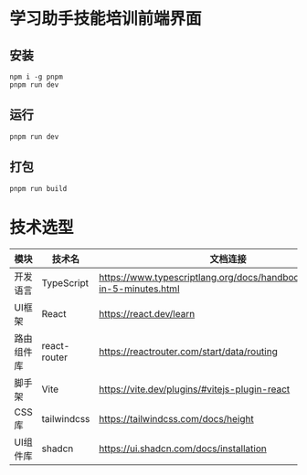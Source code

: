 # 学习助手技能培训前端界面
## 安装
```shell
npm i -g pnpm
pnpm run dev
```
## 运行
```shell
pnpm run dev
```
## 打包
```shell
pnpm run build
```
# 技术选型
模块|技术名|文档连接
---|-----|-------
开发语言|TypeScript|https://www.typescriptlang.org/docs/handbook/typescript-in-5-minutes.html
UI框架|React|https://react.dev/learn
路由组件库|react-router|https://reactrouter.com/start/data/routing
脚手架|Vite|https://vite.dev/plugins/#vitejs-plugin-react
CSS库|tailwindcss|https://tailwindcss.com/docs/height
UI组件库|shadcn|https://ui.shadcn.com/docs/installation